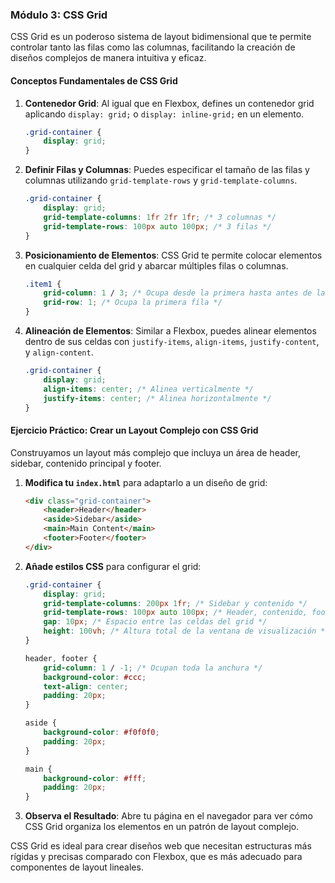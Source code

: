 ### Módulo 3: CSS Grid

CSS Grid es un poderoso sistema de layout bidimensional que te permite controlar tanto las filas como las columnas, facilitando la creación de diseños complejos de manera intuitiva y eficaz.

#### Conceptos Fundamentales de CSS Grid
1. **Contenedor Grid**: Al igual que en Flexbox, defines un contenedor grid aplicando `display: grid;` o `display: inline-grid;` en un elemento.
   ```css
   .grid-container {
       display: grid;
   }
   ```

2. **Definir Filas y Columnas**: Puedes especificar el tamaño de las filas y columnas utilizando `grid-template-rows` y `grid-template-columns`.
   ```css
   .grid-container {
       display: grid;
       grid-template-columns: 1fr 2fr 1fr; /* 3 columnas */
       grid-template-rows: 100px auto 100px; /* 3 filas */
   }
   ```

3. **Posicionamiento de Elementos**: CSS Grid te permite colocar elementos en cualquier celda del grid y abarcar múltiples filas o columnas.
   ```css
   .item1 {
       grid-column: 1 / 3; /* Ocupa desde la primera hasta antes de la tercera columna */
       grid-row: 1; /* Ocupa la primera fila */
   }
   ```

4. **Alineación de Elementos**: Similar a Flexbox, puedes alinear elementos dentro de sus celdas con `justify-items`, `align-items`, `justify-content`, y `align-content`.
   ```css
   .grid-container {
       display: grid;
       align-items: center; /* Alinea verticalmente */
       justify-items: center; /* Alinea horizontalmente */
   }
   ```

#### Ejercicio Práctico: Crear un Layout Complejo con CSS Grid
Construyamos un layout más complejo que incluya un área de header, sidebar, contenido principal y footer.

1. **Modifica tu `index.html`** para adaptarlo a un diseño de grid:
   ```html
   <div class="grid-container">
       <header>Header</header>
       <aside>Sidebar</aside>
       <main>Main Content</main>
       <footer>Footer</footer>
   </div>
   ```

2. **Añade estilos CSS** para configurar el grid:
   ```css
   .grid-container {
       display: grid;
       grid-template-columns: 200px 1fr; /* Sidebar y contenido */
       grid-template-rows: 100px auto 100px; /* Header, contenido, footer */
       gap: 10px; /* Espacio entre las celdas del grid */
       height: 100vh; /* Altura total de la ventana de visualización */
   }

   header, footer {
       grid-column: 1 / -1; /* Ocupan toda la anchura */
       background-color: #ccc;
       text-align: center;
       padding: 20px;
   }

   aside {
       background-color: #f0f0f0;
       padding: 20px;
   }

   main {
       background-color: #fff;
       padding: 20px;
   }
   ```

3. **Observa el Resultado**: Abre tu página en el navegador para ver cómo CSS Grid organiza los elementos en un patrón de layout complejo.

CSS Grid es ideal para crear diseños web que necesitan estructuras más rígidas y precisas comparado con Flexbox, que es más adecuado para componentes de layout lineales.
